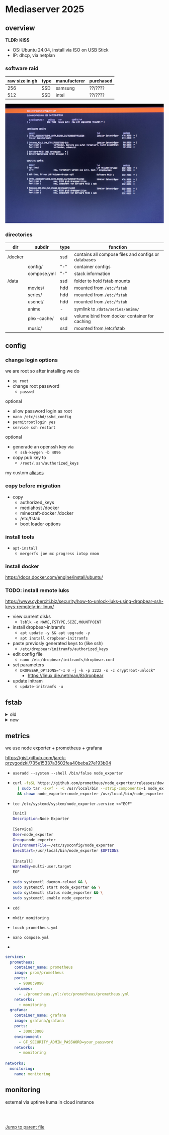 # Mediaserver 2025

## overview

**TLDR: KISS**

- OS: Ubuntu 24.04, install via ISO on USB Stick
- IP: dhcp, via netplan


### software raid


| raw size in gb | type | manufacterer | purchased |
| -------------- | ---- | ------------ | --------- |
| 256            | SSD  | samsung      | ??/????   |
| 512            | SSD  | intel        | ??/????   |

![configure md0 on install](<img/md0.jpg>)

### directories

| dir     | subdir      | type | function                                            |
| ------- | ----------- | ---- | --------------------------------------------------- |
| /docker |             | ssd  | contains all compose files and configs or databases |
|         | config/     | "-"  | container configs                                   |
|         | compose.yml | "-"  | stack information                                   |
| /data   |             | ssd  | folder to hold fstab mounts                         |
|         | movies/     | hdd  | mounted from `/etc/fstab`                           |
|         | series/     | hdd  | mounted from `/etc/fstab`                           |
|         | usenet/     | hdd  | mounted from `/etc/fstab`                           |
|         | anime       | -    | symlink to `/data/series/anime/`                    |
|         | plex-cache/ | ssd  | volume bind from docker container for caching       |
|         | music/      | ssd  | mounted from /etc/fstab                             |


## config

### change login options

we are root so after installing we do

- `su root`
- change root password
  - `passwd`

optional

- allow password login as root
- `nano /etc/sshd/sshd_config`
- `permitrootlogin yes`
- `service ssh restart`

optional

- generade an openssh key via
  - `ssh-keygen -b 4096`
- copy pub key to
  - `/root/.ssh/authorized_keys`

my custom [aliases](aliases.md)

### copy before migration

- copy
  - authorized_keys
  - mediahost /docker
  - minecraft-docker /docker
  - /etc/fstab
  - boot loader options

### install tools

- `apt-install`
  - `mergerfs joe mc progress iotop nmon`

### install docker

https://docs.docker.com/engine/install/ubuntu/


### TODO: install remote luks

<https://www.cyberciti.biz/security/how-to-unlock-luks-using-dropbear-ssh-keys-remotely-in-linux/>

- view current disks
  - `lsblk -o NAME,FSTYPE,SIZE,MOUNTPOINT`
- install dropbear-initramfs
  - `apt update -y && apt upgrade -y`
  - `apt install dropbear-initramfs`
- paste previosly generated keys to (like ssh)
  - `/etc/dropbear/initramfs/authorized_keys`
- edit config file
  - `nano /etc/dropbear/initramfs/dropbear.conf`
- set parameters
  - `DROPBEAR_OPTIONS="-I 0 -j -k -p 2222 -s -c cryptroot-unlock"`
    - <https://linux.die.net/man/8/dropbear>
- update initram
  - `update-initramfs -u`


## fstab

<details><summary>old</summary>

```bash
# /etc/fstab: static file system information.
#
# Use 'blkid' to print the universally unique identifier for a
# device; this may be used with UUID= as a more robust way to name devices
# that works even if disks are added and removed. See fstab(5).
#
# <file system> <mount point>   <type>  <options>       <dump>  <pass>
# / was on /dev/sda2 during curtin installation
/dev/disk/by-uuid/566a8c55-0ed1-4f4f-8013-65d046e57f39 / ext4 defaults 0 1
/swap.img       none    swap    sw      0       0

# SERIES HDD PASSTHROUGH (4TB Seagate 07/2024)
UUID=5c34014d-50f6-4070-b1c4-673c8d86791e /mnt/series-disk1 auto nosuid,nodev,nofail,x-gvfs-show 0 0

# MOVIES HDD PASSTROUGH (1TB Seagate ??/????)
UUID=0b77fe0a-e6c3-49a1-bca3-b30ed7039a08 /mnt/movies-disk1 auto nosuid,nodev,nofail,x-gvfs-show 0 0

# MOVIES HDD PASSTROUGH (1TB Hitachi ??/????)
UUID=13318462-ba16-40b2-9a7b-fc54da4f33c7 /mnt/movies-disk2 auto nosuid,nodev,nofail,x-gvfs-show 0 0

# USENET SSD RAID10 ZFS from Host
UUID=afb11cdf-d080-4c87-a420-387f7acee893 /data/usenet auto nosuid,nodev,nofail,x-gvfs-show 0 0

# MergerFS to show all systems 1 disk at all times no matter what lies below it || https://github.com/trapexit/mergerfs
# Movies
/mnt/movies-disk1:/mnt/movies-disk2 /data/movies mergerfs defaults,nonempty,allow_other,category.create=mfs,use_ino,cache.files=auto-full,moveonenospc=true,dropcacheonclose=true 0 0
# Series
/mnt/series-disk1 /data/series mergerfs defaults,nonempty,allow_other,category.create=mfs,use_ino,cache.files=auto-full,moveonenospc=true,dropcacheonclose=true 0 0
```

</details>

<details><summary>new</summary>

```bash
# /etc/fstab: static file system information.
#
# Use 'blkid' to print the universally unique identifier for a
# device; this may be used with UUID= as a more robust way to name devices
# that works even if disks are added and removed. See fstab(5).
#
# <file system> <mount point>   <type>  <options>       <dump>  <pass>
# / was on /dev/vg0/lv-0 during curtin installation
# https://alexskra.com/blog/ubuntu-20-04-with-software-raid1-and-uefi/
/dev/disk/by-id/dm-uuid-LVM-HkqjQKro7jkuffVLyJ2dSVsOnzbV3cniAgQk1N9EW8x8NcqxdAixw2mbchVOZQtS / ext4 defaults 0 1
/swap.img       none    swap    sw      0       0

# SERIES HDD (4TB Seagate 07/2024)
UUID=5c34014d-50f6-4070-b1c4-673c8d86791e /mnt/series-disk1 auto nosuid,nodev,nofail,x-gvfs-show 0 0

# MOVIES HDD (4TB WD RED ??/????)
UUID=6f59b908-4376-4ccd-a98a-bc6e8a3abce1 /mnt/movies-disk1 auto nosuid,nodev,nofail,x-gvfs-show 0 0

# MOVIES HDD (1TB Seagate ??/????)
UUID=0b77fe0a-e6c3-49a1-bca3-b30ed7039a08 /mnt/movies-old-disk1 auto nosuid,nodev,nofail,x-gvfs-show 0 0

# MOVIES HDD (1TB Hitachi ??/????)
UUID=13318462-ba16-40b2-9a7b-fc54da4f33c7 /mnt/movies-old-disk2 auto nosuid,nodev,nofail,x-gvfs-show 0 0

# MergerFS to show all systems 1 disk at all times no matter what lies below it || https://github.com/trapexit/mergerfs
# Movies
/mnt/movies-old-disk1:/mnt/movies-old-disk2:/mnt/movies-disk1 /data/movies mergerfs defaults,nonempty,allow_other,category.create=mfs,use_ino,cache.files=auto-full,moveonenospc=true,dropcacheonclose=true 0 0
# Series
/mnt/series-disk1 /data/series mergerfs defaults,nonempty,allow_other,category.create=mfs,use_ino,cache.files=auto-full,moveonenospc=true,dropcacheonclose=true 0 0
```

</details>


## metrics

we use node exporter + prometheus + grafana

<https://gist.github.com/jarek-przygodzki/735e15337a3502fea40beba27e193b04>

- `useradd --system --shell /bin/false node_exporter`
- 
  ```bash
  curl -fsSL https://github.com/prometheus/node_exporter/releases/download/v1.8.2/node_exporter-1.8.2.linux-amd64.tar.gz \
    | sudo tar -zxvf - -C /usr/local/bin --strip-components=1 node_exporter-1.8.2.linux-amd64/node_exporter \
    && chown node_exporter:node_exporter /usr/local/bin/node_exporter
  ```

- `tee /etc/systemd/system/node_exporter.service <<"EOF"`

  ```bash
  [Unit]
  Description=Node Exporter

  [Service]
  User=node_exporter
  Group=node_exporter
  EnvironmentFile=-/etc/sysconfig/node_exporter
  ExecStart=/usr/local/bin/node_exporter $OPTIONS

  [Install]
  WantedBy=multi-user.target
  EOF
  ```

- 
  ```bash
  sudo systemctl daemon-reload && \
  sudo systemctl start node_exporter && \
  sudo systemctl status node_exporter && \
  sudo systemctl enable node_exporter
  ```

- `cdd`
- `mkdir monitoring`
- `touch prometheus.yml`
- `nano compose.yml`
- 
```yaml
services:
  prometheus:
    container_name: prometheus
    image: prom/prometheus
    ports:
      - 9090:9090
    volumes:
      - ./prometheus.yml:/etc/prometheus/prometheus.yml
    networks:
      - monitoring
  grafana:
    container_name: grafana
    image: grafana/grafana
    ports:
      - 3000:3000
    environment:
      - GF_SECURITY_ADMIN_PASSWORD=your_password
    networks:
      - monitoring

networks:
  monitoring:
    name: monitoring
```

## monitoring

external via uptime kuma in cloud instance

<br/>
<br/>

[Jump to parent file](README.md)